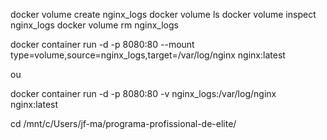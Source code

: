 docker volume create nginx_logs docker volume ls docker volume inspect nginx_logs docker volume rm nginx_logs

docker container run -d -p 8080:80 --mount type=volume,source=nginx_logs,target=/var/log/nginx nginx:latest

ou

docker container run -d -p 8080:80 -v nginx_logs:/var/log/nginx nginx:latest

cd /mnt/c/Users/jf-ma/programa-profissional-de-elite/
